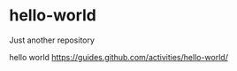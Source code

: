 # hello-world
Just another repository

hello world
https://guides.github.com/activities/hello-world/
